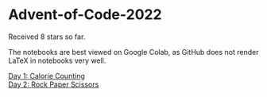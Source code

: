 # Advent-of-Code-2022

Received 8 stars so far.

The notebooks are best viewed on Google Colab, as GitHub does not render LaTeX in notebooks very well.

[Day 1: Calorie Counting]() \
[Day 2: Rock Paper Scissors]()

